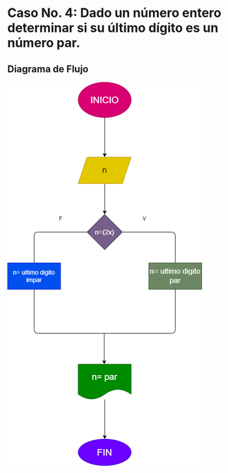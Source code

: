# Caso No. 4: Dado un número entero determinar si su último dígito es un número par.

## Diagrama de Flujo

![Diagrama de Flujo](diagrama.png "Diagrama de Flujo")